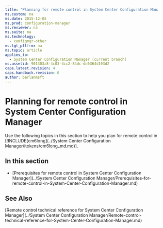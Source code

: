 ```yaml
---
title: "Planning for remote control in System Center Configuration Manager"
ms.custom: na
ms.date: 2015-12-08
ms.prod: configuration-manager
ms.reviewer: na
ms.suite: na
ms.technology: 
  - configmgr-other
ms.tgt_pltfrm: na
ms.topic: article
applies_to: 
  - System Center Configuration Manager (current branch)
ms.assetid: 901303a8-4c03-4cc2-84dc-dd6364d103d2
caps.latest.revision: 4
caps.handback.revision: 0
author: barlanmsft
---
```

# Planning for remote control in System Center Configuration Manager
Use the following topics in this section to help you plan for remote control in [!INCLUDE[cm6long](../System Center Configuration Manager/itokens/cm6long_md.md)].  
  
## In this section  
  
-   [Prerequisites for remote control in System Center Configuration Manager](../System Center Configuration Manager/Prerequisites-for-remote-control-in-System-Center-Configuration-Manager.md)  
  
## See Also  
 [Remote control technical reference for System Center Configuration Manager](../System Center Configuration Manager/Remote-control-technical-reference-for-System-Center-Configuration-Manager.md)